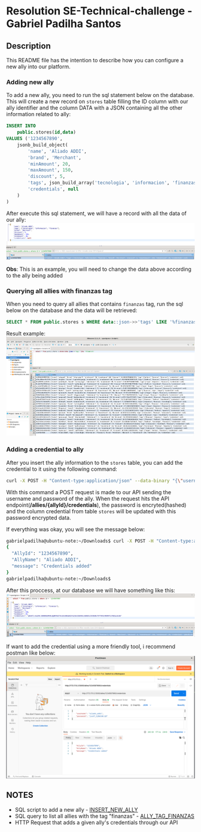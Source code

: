 # Resolution SE-Technical-challenge - Gabriel Padilha Santos

## Description

This README file has the intention to describe how you can configure a new ally into our platform.

### Adding new ally

To add a new ally, you need to run the sql statement below on the database. This will create a new record on `stores` table filling the ID column with our ally identifier and the column DATA with a JSON containing all the other information related to ally:

``` sql
INSERT INTO
	public.stores(id,data)
VALUES ('1234567890', 
    jsonb_build_object(
        'name', 'Aliado ADDI', 
        'brand', 'Merchant',
        'minAmount', 20,
        'maxAmount', 150,
        'discount', 5,
        'tags', json_build_array('tecnologia', 'informacion', 'finanzas'),
        'credentials', null
    )
)
```

After execute this sql statement, we will have a record with all the data of our ally:
![](after_insert.png)

**Obs**: This is an example, you will need to change the data above according to the ally being added

### Querying all allies with finanzas tag

When you need to query all allies that contains `finanzas` tag, run the sql below on the database and the data will be retrieved:

``` sql
SELECT * FROM public.stores s WHERE data::json->>'tags' LIKE '%finanzas%'
```

Result example:
![](select_tags.png)

### Adding a credential to ally

After you insert the ally information to the `stores` table, you can add the credential to it using the following command:
``` sh
curl -X POST -H "Content-type:application/json" --data-binary "{\"username\": \"aliado_addi\", \"password\": \"}sxh7_5}BdJ4K:Qf\"}" http://localhost:5000/allies/1234567890/credentials
```
With this command a POST request is made to our API sending the username and password of the ally. When the request hits the API endpoint(**/allies/{allyId}/credentials**), the password is encryted(hashed) and the column credential from table `stores` will be updated with this password encrypted data.

If everything was okay, you will see the message below:
``` sh
gabrielpadilha@ubuntu-note:~/Downloads$ curl -X POST -H "Content-type:application/json" --data-binary "{\"username\": \"aliado_addi\", \"password\": \"}sxh7_5}BdJ4K:Qf\"}" http://localhost:5000/allies/1234567890/credentials
{
  "AllyId": "1234567890", 
  "AllyName": "Aliado ADDI", 
  "message": "Credentials added"
}
gabrielpadilha@ubuntu-note:~/Downloads$ 

```

After this proccess, at our database we will have something like this:
![](after_add_credentials.png)


If want to add the credential using a more friendly tool, i recommend postman like below:
![](postman_http_request.png)

## NOTES
- SQL script to add a new ally - [INSERT_NEW_ALLY](insert.sql)
- SQL query to list all allies with the tag "finanzas" - [ALLY_TAG_FINANZAS](select_tags_like_finanzas.sql)
- HTTP Request that adds a given ally's credentials through our API 

